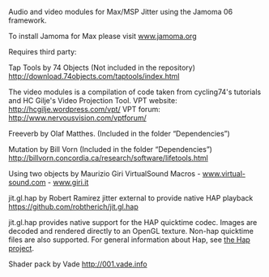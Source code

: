 Audio and video modules for Max/MSP Jitter using the Jamoma 06 framework.

To install Jamoma for Max please visit www.jamoma.org

Requires third party:

Tap Tools by 74 Objects (Not included in the repository)
http://download.74objects.com/taptools/index.html

The video modules is a compilation of code taken from cycling74's tutorials and HC Gilje's Video Projection Tool. VPT website: http://hcgilje.wordpress.com/vpt/
VPT forum: http://www.nervousvision.com/vptforum/

Freeverb by Olaf Matthes. (Included in the folder “Dependencies”)

Mutation by Bill Vorn (Included in the folder “Dependencies”) 
http://billvorn.concordia.ca/research/software/lifetools.html

Using two objects by Maurizio Giri 
VirtualSound Macros - www.virtual-sound.com - www.giri.it

jit.gl.hap by Robert Ramirez
jitter external to provide native HAP playback
https://github.com/robtherich/jit.gl.hap

jit.gl.hap provides native support for the HAP quicktime codec. Images are decoded and rendered directly to an OpenGL texture. Non-hap quicktime files are also supported. For general information about Hap, see [the Hap project](http://github.com/vidvox/hap).

Shader pack by Vade
http://001.vade.info

